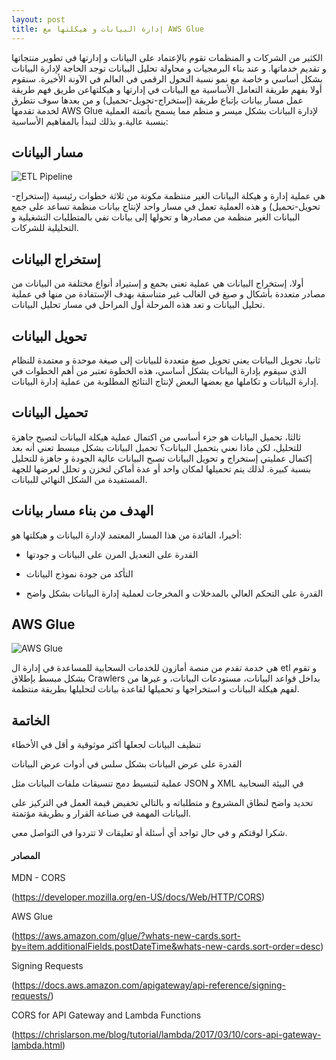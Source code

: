 ```yaml
---
layout: post
title: إدارة البيانات و هيكلتها مع AWS Glue
---
```


الكثير من الشركات و المنظمات تقوم بالإعتماد على البيانات و إدارتها في تطوير منتجاتها و تقديم خدماتها. و عند بناء البرمجيات و محاولة تحليل البيانات توجد الحاجة لإدارة البيانات بشكل أساسي و خاصة مع نمو نسبة التحول الرقمي في العالم في الآونة الأخيرة. سنقوم أولا بفهم طريقة التعامل الأساسية مع البيانات في إدارتها و هيكلتهاعن طريق فهم طريقة عمل مسار بيانات بإتباع طريقة (إستخراج-تحويل-تحميل) و من بعدها سوف نتطرق لخدمة تقدمها AWS Glue لإدارة البيانات بشكل ميسر و منظم مما يسمح بأتمتة العملية بنسبة عالية.و بذلك لنبدأ بالمفاهيم الأساسية:


## مسار البيانات
![ETL Pipeline](https://panoply.io/uploads/etl-1.png "https://panoply.io/uploads/etl-1.png")

هي عملية إدارة و هيكلة البيانات الغير منتظمة مكونة من ثلاثة خطوات رئيسية (إستخراج-تحويل-تحميل) و هذه العملية تعمل في مسار واحد لإنتاج بيانات منظمة تساعد على جمع البيانات الغير منظمة من مصادرها و تحولها إلى بيانات تفي بالمتطلبات التشغيلية و التحليلية للشركات.

## إستخراج البيانات

أولا، إستخراج البيانات هي عملية تعنى بحمع و إستيراد أنواع مختلفة من البيانات من مصادر متعددة بأشكال و صيغ في الغالب غير متناسقة بهدف الإستفادة من منها في عملية تحليل البيانات و تعد هذه المرحلة أول المراحل في مسار تحليل البيانات.

## تحويل البيانات

ثانيا، تحويل البيانات يعني تحويل صيغ متعددة للبيانات إلى صيغة موحدة و معتمدة للنظام الذي سيقوم بإدارة البيانات بشكل أساسي، هذه الخطوة تعتبر من أهم الخطوات في إدارة البيانات و تكاملها مع بعضها البعض لإنتاج النتائج المطلوبة من عملية إدارة البيانات.


## تحميل البيانات

ثالثا، تحميل البيانات هو جزء أساسي من اكتمال عملية هيكلة البيانات لتصبح جاهزة للتحليل، لكن ماذا نعني بتحميل البيانات؟ تحميل البيانات بشكل مبسط تعني أنه بعد إكتمال عمليتي إستخراج و تحويل البيانات تصبح البيانات عالية الجودة و جاهزة للتحليل بنسبة كبيرة. لذلك يتم تحميلها لمكان واحد أو عدة أماكن لتخزن و تحلل لعرضها للجهة المستفيدة من الشكل النهائي للبيانات.


## الهدف من بناء مسار بيانات

أخيرا، الفائدة من هذا المسار المعتمد لإدارة البيانات و هيكلتها هو:

- القدرة على التعديل المرن على البيانات و جودتها

- التأكد من جودة نموذج البيانات

- القدرة على التحكم العالي بالمدخلات و المخرجات لعملية إدارة البيانات بشكل واضح


## AWS Glue
![AWS Glue](https://img.stackshare.io/service/8906/AWS-Glue_4x.png "https://img.stackshare.io/service/8906/AWS-Glue_4x.png")

هي خدمة تقدم من منصة أمازون للخدمات السحابية للمساعدة في إدارة ال etl و تقوم بشكل مبسط بإطلاق Crawlers بداخل قواعد البيانات، مستودعات البيانات، و غيرها من لفهم هيكلة البيانات و استخراجها و تحميلها لقاعدة بيانات لتحليلها بطريقة منتظمة.

## الخاتمة

تنظيف البيانات لجعلها أكثر موثوقية و أقل في الأخطاء

القدرة على عرض البيانات بشكل سلس في أدوات عرض البيانات

عملية لتبسيط دمج تنسيقات ملفات البيانات مثل JSON و XML في البيئة السحابية

تحديد واضح لنطاق المشروع و متطلباته و بالتالي تخفيض قيمة العمل في التركيز على البيانات المهمة في صناعة القرار و بطريقة مؤتمتة. 



شكرا لوقتكم و في حال تواجد أي أسئلة أو تعليقات لا تتردوا في التواصل معي.

#### المصادر

MDN - CORS 

(<https://developer.mozilla.org/en-US/docs/Web/HTTP/CORS>)

AWS Glue

(<https://aws.amazon.com/glue/?whats-new-cards.sort-by=item.additionalFields.postDateTime&whats-new-cards.sort-order=desc>)

Signing Requests 

(<https://docs.aws.amazon.com/apigateway/api-reference/signing-requests/>)

CORS for API Gateway and Lambda Functions 

(<https://chrislarson.me/blog/tutorial/lambda/2017/03/10/cors-api-gateway-lambda.html>)